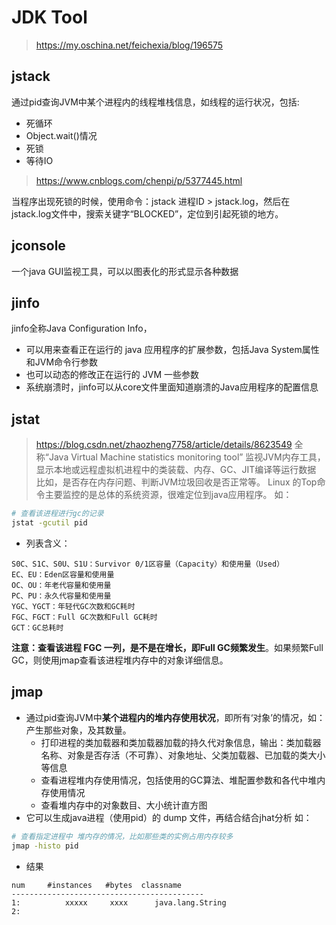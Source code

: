 # JDK Tool
> https://my.oschina.net/feichexia/blog/196575



## jstack
通过pid查询JVM中某个进程内的线程堆栈信息，如线程的运行状况，包括:
- 死循环
- Object.wait()情况
- 死锁
- 等待IO
> https://www.cnblogs.com/chenpi/p/5377445.html

当程序出现死锁的时候，使用命令：jstack 进程ID > jstack.log，然后在jstack.log文件中，搜索关键字“BLOCKED”，定位到引起死锁的地方。


## jconsole
一个java GUI监视工具，可以以图表化的形式显示各种数据


## jinfo
jinfo全称Java Configuration Info，
- 可以用来查看正在运行的 java 应用程序的扩展参数，包括Java System属性和JVM命令行参数
- 也可以动态的修改正在运行的 JVM 一些参数
- 系统崩溃时，jinfo可以从core文件里面知道崩溃的Java应用程序的配置信息

## jstat
> https://blog.csdn.net/zhaozheng7758/article/details/8623549
全称“Java Virtual Machine statistics monitoring tool”
监视JVM内存工具，显示本地或远程虚拟机进程中的类装载、内存、GC、JIT编译等运行数据
比如，是否存在内存问题、判断JVM垃圾回收是否正常等。
Linux 的Top命令主要监控的是总体的系统资源，很难定位到java应用程序。
如：
```bash
# 查看该进程进行gc的记录
jstat -gcutil pid
```
- 列表含义：
```
S0C、S1C、S0U、S1U：Survivor 0/1区容量（Capacity）和使用量（Used）
EC、EU：Eden区容量和使用量
OC、OU：年老代容量和使用量
PC、PU：永久代容量和使用量
YGC、YGCT：年轻代GC次数和GC耗时
FGC、FGCT：Full GC次数和Full GC耗时
GCT：GC总耗时
```
**注意：查看该进程 FGC 一列，是不是在增长，即Full GC频繁发生**。如果频繁Full GC，则使用jmap查看该进程堆内存中的对象详细信息。



## jmap
- 通过pid查询JVM中**某个进程内的堆内存使用状况**，即所有‘对象’的情况，如：产生那些对象，及其数量。
    - 打印进程的类加载器和类加载器加载的持久代对象信息，输出：类加载器名称、对象是否存活（不可靠）、对象地址、父类加载器、已加载的类大小等信息
    - 查看进程堆内存使用情况，包括使用的GC算法、堆配置参数和各代中堆内存使用情况
    - 查看堆内存中的对象数目、大小统计直方图
- 它可以生成java进程（使用pid）的 dump 文件，再结合结合jhat分析
如：
```bash
# 查看指定进程中 堆内存的情况，比如那些类的实例占用内存较多
jmap -histo pid


```
- 结果
```
num     #instances   #bytes  classname
-------------------------------------------
1:          xxxxx     xxxx      java.lang.String
2:

```

